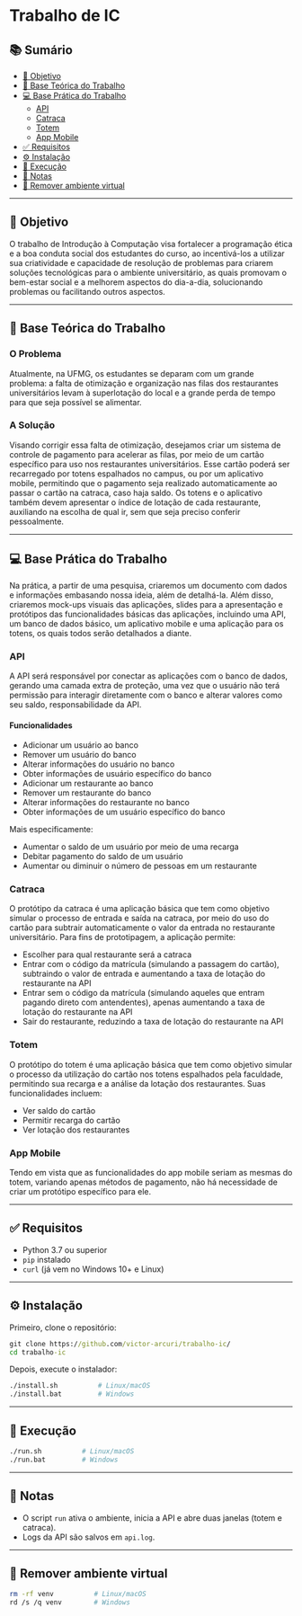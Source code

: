 # Trabalho de IC

## 📚 Sumário

- [🎯 Objetivo](#-objetivo)
- [📝 Base Teórica do Trabalho](#-base-teórica-do-trabalho)
- [💻 Base Prática do Trabalho](#-base-prática-do-trabalho)
  - [API](#api)
  - [Catraca](#catraca)
  - [Totem](#totem)
  - [App Mobile](#app-mobile)
- [✅ Requisitos](#-requisitos)
- [⚙️ Instalação](#-instalação)
- [🚀 Execução](#-execução)
- [📝 Notas](#-notas)
- [🧹 Remover ambiente virtual](#-remover-ambiente-virtual)

---

## 🎯 Objetivo
O trabalho de Introdução à Computação visa fortalecer a programação ética e a boa conduta social dos estudantes do curso, ao incentivá-los a utilizar sua criatividade e capacidade de resolução de problemas para criarem soluções tecnológicas para o ambiente universitário, as quais promovam o bem-estar social e a melhorem aspectos do dia-a-dia, solucionando problemas ou facilitando outros aspectos. 

---

## 📝 Base Teórica do Trabalho 
### O Problema
Atualmente, na UFMG, os estudantes se deparam com um grande problema: a falta de otimização e organização nas filas dos restaurantes universitários levam à superlotação do local e a grande perda de tempo para que seja possível se alimentar.

### A Solução
Visando corrigir essa falta de otimização, desejamos criar um sistema de controle de pagamento para acelerar as filas, por meio de um cartão específico para uso nos restaurantes universitários. Esse cartão poderá ser recarregado por totens espalhados no campus, ou por um aplicativo mobile, permitindo que o pagamento seja realizado automaticamente ao passar o cartão na catraca, caso haja saldo. Os totens e o aplicativo também devem apresentar o índice de lotação de cada restaurante, auxiliando na escolha de qual ir, sem que seja preciso conferir pessoalmente.

---

## 💻 Base Prática do Trabalho
Na prática, a partir de uma pesquisa, criaremos um documento com dados e informações embasando nossa ideia, além de detalhá-la. Além disso, criaremos mock-ups visuais das aplicações, slides para a apresentação e protótipos das funcionalidades básicas das aplicações, incluindo uma API, um banco de dados básico, um aplicativo mobile e uma aplicação para os totens, os quais todos serão detalhados a diante.

### API
A API será responsável por conectar as aplicações com o banco de dados, gerando uma camada extra de proteção, uma vez que o usuário não terá permissão para interagir diretamente com o banco e alterar valores como seu saldo, responsabilidade da API. 

#### Funcionalidades
- Adicionar um usuário ao banco
- Remover um usuário do banco
- Alterar informações do usuário no banco
- Obter informações de usuário específico do banco
- Adicionar um restaurante ao banco
- Remover um restaurante do banco
- Alterar informações do restaurante no banco
- Obter informações de um usuário específico do banco

Mais especificamente:

- Aumentar o saldo de um usuário por meio de uma recarga
- Debitar pagamento do saldo de um usuário
- Aumentar ou diminuir o número de pessoas em um restaurante

### Catraca
O protótipo da catraca é uma aplicação básica que tem como objetivo simular o processo de entrada e saída na catraca, por meio do uso do cartão para subtrair automaticamente o valor da entrada no restaurante universitário. Para fins de prototipagem, a aplicação permite:

- Escolher para qual restaurante será a catraca
- Entrar com o código da matrícula (simulando a passagem do cartão), subtraindo o valor de entrada e aumentando a taxa de lotação do restaurante na API
- Entrar sem o código da matrícula (simulando aqueles que entram pagando direto com antendentes), apenas aumentando a taxa de lotação do restaurante na API
- Sair do restaurante, reduzindo a taxa de lotação do restaurante na API

### Totem
O protótipo do totem é uma aplicação básica que tem como objetivo simular o processo da utilização do cartão nos totens espalhados pela faculdade, permitindo sua recarga e a análise da lotação dos restaurantes. Suas funcionalidades incluem:

- Ver saldo do cartão
- Permitir recarga do cartão
- Ver lotação dos restaurantes

### App Mobile
Tendo em vista que as funcionalidades do app mobile seriam as mesmas do totem, variando apenas métodos de pagamento, não há necessidade de criar um protótipo específico para ele.

---

## ✅ Requisitos

- Python 3.7 ou superior
- `pip` instalado
- `curl` (já vem no Windows 10+ e Linux)

---

## ⚙️ Instalação

Primeiro, clone o repositório:
```cmd
git clone https://github.com/victor-arcuri/trabalho-ic/
cd trabalho-ic
```

Depois, execute o instalador:
```bash
./install.sh          # Linux/macOS
./install.bat         # Windows
```

---

## 🚀 Execução

```bash
./run.sh          # Linux/macOS
./run.bat         # Windows
```
---

## 📝 Notas

- O script `run` ativa o ambiente, inicia a API e abre duas janelas (totem e catraca).
- Logs da API são salvos em `api.log`.

---

## 🧹 Remover ambiente virtual

```bash
rm -rf venv          # Linux/macOS
rd /s /q venv        # Windows
```
